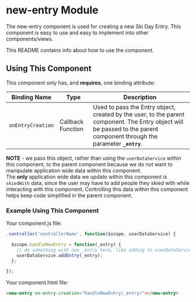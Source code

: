 # new-entry Module

The new-entry component is used for creating a new Ski Day Entry. This component is easy to use and easy to implement into other components/views.

This README contains info about how to use the component.

## Using This Component

This component only has, and **requires**, one binding attribute:

| Binding Name | Type | Description |
| ------------ | ---- | ----------- |
| `onEntryCreation` | Callback Function | Used to pass the Entry object, created by the user, to the parent component. The Entry object will be passed to the parent component through the parameter **`_entry`**. |

**NOTE** - we pass this object, rather than using the `userDataService` within this component, to the parent component because we do not want to manipulate application wide data within this component.  
The **only** application wide data we update within this component is `skiedWith` data, since the user may have to add people they skied with while interacting with this component. Controlling this data within this component helps keep code simplified in the parent component.

### Example Using This Component

Your component.js file:

```javascript
.controller('controllerName', function($scope, userDataService) {

  $scope.handleNewEntry = function(_entry) {
    // do something with new _entry here, like adding to userDataService
    userDataService.addEntry(_entry);
  };

});
```

Your component.html file:

```html
<new-entry on-entry-creation="handleNewEntry(_entry)"></new-entry>
```